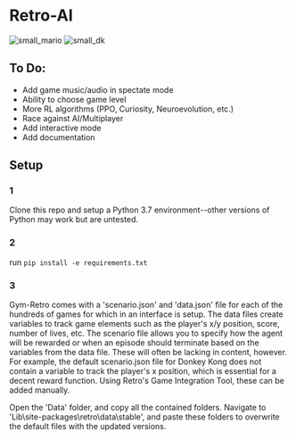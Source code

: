# Retro-AI
![small_mario](https://user-images.githubusercontent.com/55513603/120692158-020fc780-c46d-11eb-8205-cd834f1ece4e.png)
![small_dk](https://user-images.githubusercontent.com/55513603/120692160-020fc780-c46d-11eb-9d0f-64845703097b.png)



## To Do:
- Add game music/audio in spectate mode 
- Ability to choose game level
- More RL algorithms (PPO, Curiosity, Neuroevolution, etc.)
- Race against AI/Multiplayer
- Add interactive mode
- Add documentation

## Setup

###  1
Clone this repo and setup a Python 3.7 environment--other versions of Python may work but are untested.


###  2
run ``` pip install -e requirements.txt ```

###  3 
Gym-Retro comes with a 'scenario.json' and 'data.json' file for each of the hundreds of games for which in an interface is setup. The data files create variables to track game elements such as the player's x/y position, score, number of lives, etc. The scenario file allows you to specify how the agent will be rewarded or when an episode should terminate based on the variables from the data file. These will often be lacking in content, however. For example, the default scenario.json file for Donkey Kong does not contain a variable to track the player's x position, which is essential for a decent reward function. Using Retro's Game Integration Tool, these can be added manually.

Open the 'Data' folder, and copy all the contained folders. Navigate to 'Lib\site-packages\retro\data\stable', and paste these folders to overwrite the default files with the updated versions.
